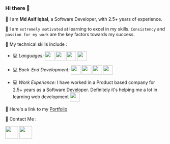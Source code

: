 ### Hi there 👋

<!--
**MaxAsif/MaxAsif** is a ✨ _special_ ✨ repository because its `README.md` (this file) appears on your GitHub profile.

Here are some ideas to get you started:

- 🔭 I’m currently working on ...
- 🌱 I’m currently learning ...
- 👯 I’m looking to collaborate on ...
- 🤔 I’m looking for help with ...
- 💬 Ask me about ...
- 📫 How to reach me: ...
- 😄 Pronouns: ...
- ⚡ Fun fact: ...
-->

📌 I am **Md Asif Iqbal**, a Software Developer, with 2.5+ years of experience.

📌 I am `extremely motivated` at learning to excel in my skills. `Consistency` and `passion for my work` are the key factors towards my success.

📌 My technical skills include :


 - 💻 *Languages:*  <img align="center" height="30" src="https://img.icons8.com/color/144/000000/python.png"/> <img align="center" height="30" src="https://img.icons8.com/color/144/000000/java.png"/> <img align="center" height="30" src="https://img.icons8.com/color/48/000000/javascript.png"/> <img align="center" height="30" src="https://img.icons8.com/color/48/000000/php.png"/>

 - 💻 *Back-End Development:*  <img align="center" height="30" src="https://img.icons8.com/color/48/000000/django.png"/> <img align="center" height="30" src="https://img.icons8.com/color/48/000000/flask.png"/> <img align="center" height="30" src="https://img.icons8.com/color/48/000000/mysql.png"/> <img align="center" height="30" src="https://img.icons8.com/color/48/000000/java-web-token.png"/>

 
 - 💻 *Work Experience:* I have worked in a Product based company for 2.5+ years as a Software Developer. Definitely it's helping me a lot in learning web development <img align="center" height="30" src="https://img.icons8.com/emoji/48/000000/rocket-emji.png"/> 

📌 Here's a link to my [Portfolio](https://maxasif.github.io)


📌 Contact Me :

[<img align="center" height="40" src="https://img.icons8.com/color/48/000000/hot-article.png"/>](https://leetcode.com/AsifIqbal1997/)
[<img align="center" height="40" src="https://img.icons8.com/color/144/000000/linkedin.png"/>](https://www.linkedin.com/in/asif-iqbal-8513a5147/)
<!--[<img align="center" height="40" src="https://img.icons8.com/fluent/144/000000/twitter.png"/>]()-->

